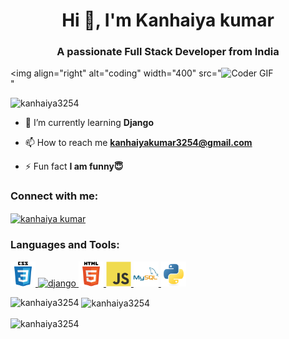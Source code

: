 <h1 align="center">Hi 👋, I'm Kanhaiya kumar</h1>
<h3 align="center">A passionate Full Stack Developer from India</h3>

<img align="right" alt="coding" width="400" src="<img alt="Coder GIF" height=250 width=350 src="https://cdn.dribbble.com/users/730703/screenshots/6581243/avento.gif" />
<br>"
<p align="left"> <img src="https://komarev.com/ghpvc/?username=kanhaiya3254&label=Profile%20views&color=0e75b6&style=flat" alt="kanhaiya3254" /> </p>

- 🌱 I’m currently learning **Django**

- 📫 How to reach me **kanhaiyakumar3254@gmail.com**

- ⚡ Fun fact **I am funny😇**

<h3 align="left">Connect with me:</h3>
<p align="left">
<a href="https://linkedin.com/in/kanhaiya kumar" target="blank"><img align="center" src="https://raw.githubusercontent.com/rahuldkjain/github-profile-readme-generator/master/src/images/icons/Social/linked-in-alt.svg" alt="kanhaiya kumar" height="30" width="40" /></a>
</p>

<h3 align="left">Languages and Tools:</h3>
<p align="left"> <a href="https://www.w3schools.com/css/" target="_blank" rel="noreferrer"> <img src="https://raw.githubusercontent.com/devicons/devicon/master/icons/css3/css3-original-wordmark.svg" alt="css3" width="40" height="40"/> </a> <a href="https://www.djangoproject.com/" target="_blank" rel="noreferrer"> <img src="https://cdn.worldvectorlogo.com/logos/django.svg" alt="django" width="40" height="40"/> </a> <a href="https://www.w3.org/html/" target="_blank" rel="noreferrer"> <img src="https://raw.githubusercontent.com/devicons/devicon/master/icons/html5/html5-original-wordmark.svg" alt="html5" width="40" height="40"/> </a> <a href="https://developer.mozilla.org/en-US/docs/Web/JavaScript" target="_blank" rel="noreferrer"> <img src="https://raw.githubusercontent.com/devicons/devicon/master/icons/javascript/javascript-original.svg" alt="javascript" width="40" height="40"/> </a> <a href="https://www.mysql.com/" target="_blank" rel="noreferrer"> <img src="https://raw.githubusercontent.com/devicons/devicon/master/icons/mysql/mysql-original-wordmark.svg" alt="mysql" width="40" height="40"/> </a> <a href="https://www.python.org" target="_blank" rel="noreferrer"> <img src="https://raw.githubusercontent.com/devicons/devicon/master/icons/python/python-original.svg" alt="python" width="40" height="40"/> </a> </p>

<p><img align="left" src="https://github-readme-stats.vercel.app/api/top-langs?username=kanhaiya3254&show_icons=true&locale=en&layout=compact" alt="kanhaiya3254" /></p>

<p>&nbsp;<img align="center" src="https://github-readme-stats.vercel.app/api?username=kanhaiya3254&show_icons=true&locale=en" alt="kanhaiya3254" /></p>

<p><img align="center" src="https://github-readme-streak-stats.herokuapp.com/?user=kanhaiya3254&" alt="kanhaiya3254" /></p>
